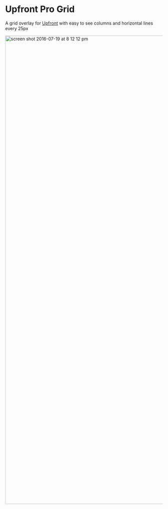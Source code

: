 # Upfront Pro Grid

A grid overlay for [Upfront](https://premium.wpmudev.org/projects/category/themes/) with easy to see columns and horizontal lines every 25px

<img width="1495" alt="screen shot 2016-07-19 at 8 12 12 pm" src="https://cloud.githubusercontent.com/assets/6676674/16970885/3bde26d8-4ded-11e6-9644-b4d3cc96cd9d.png">
